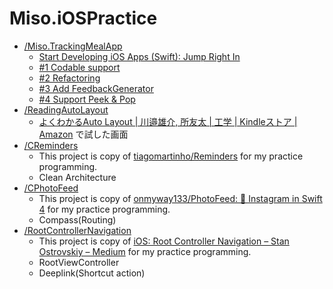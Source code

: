 # Miso.iOSPractice

- [/Miso.TrackingMealApp](/Miso.TrackingMealApp)
  - [Start Developing iOS Apps \(Swift\): Jump Right In](https://developer.apple.com/library/content/referencelibrary/GettingStarted/DevelopiOSAppsSwift/index.html#//apple_ref/doc/uid/TP40015214-CH2-SW1)
  - [#1 Codable support](https://github.com/hhyyg/Miso.iOSPractice/pull/1)
  - [#2 Refactoring](https://github.com/hhyyg/Miso.iOSPractice/pull/2)
  - [#3 Add FeedbackGenerator](https://github.com/hhyyg/Miso.iOSPractice/pull/3)
  - [#4 Support Peek & Pop](https://github.com/hhyyg/Miso.iOSPractice/pull/4)
- [/ReadingAutoLayout](/ReadingAutoLayout)
  - [よくわかるAuto Layout \| 川邉雄介, 所友太 \| 工学 \| Kindleストア \| Amazon](https://www.amazon.co.jp/dp/B01HG97S7K) で試した画面
- [/CReminders](/CReminders)
  - This project is copy of [tiagomartinho/Reminders](https://github.com/tiagomartinho/Reminders) for my practice programming.
  - Clean Architecture
- [/CPhotoFeed](/CPhotoFeed)
  - This project is copy of [onmyway133/PhotoFeed: 🛵 Instagram in Swift 4](https://github.com/onmyway133/PhotoFeed) for my practice programming.
  - Compass(Routing)
- [/RootControllerNavigation](/RootControllerNavigation)
  - This project is copy of [iOS: Root Controller Navigation – Stan Ostrovskiy – Medium](https://medium.com/@stasost/ios-root-controller-navigation-3625eedbbff) for my practice programming.
  - RootViewController
  - Deeplink(Shortcut action)

